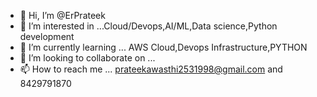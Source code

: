 - 👋 Hi, I’m @ErPrateek
- 👀 I’m interested in ...Cloud/Devops,AI/ML,Data science,Python development
- 🌱 I’m currently learning ... AWS Cloud,Devops Infrastructure,PYTHON
- 💞️ I’m looking to collaborate on ... 
- 📫 How to reach me ... prateekawasthi2531998@gmail.com and 8429791870

<!---
ErPrateek2019/Cloudy is a ✨ special ✨ repository because its `README.md` (this file) appears on your GitHub profile.
You can click the Preview link to take a look at your changes.
--->
